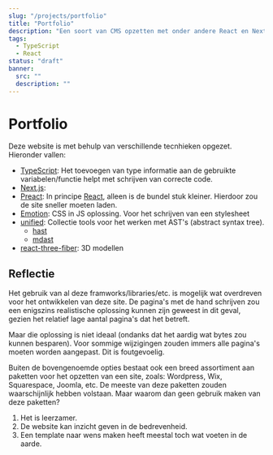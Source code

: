 ```yaml
---
slug: "/projects/portfolio"
title: "Portfolio"
description: "Een soort van CMS opzetten met onder andere React en Next.js"
tags: 
  - TypeScript
  - React
status: "draft"
banner:
  src: ""
  description: ""
---
```


# Portfolio

Deze website is met behulp van verschillende tecnhieken opgezet. Hieronder vallen:

- [TypeScript][typescript]: Het toevoegen van type informatie aan de gebruikte variabelen/functie helpt met schrijven van correcte code.
- [Next.js](https://nextjs.org/): 
- [Preact](https://preactjs.com/): In principe [React](https://reactjs.org/), alleen is de bundel stuk kleiner. Hierdoor zou de site sneller moeten laden.
- [Emotion](https://emotion.sh/docs/introduction): CSS in JS oplossing. Voor het schrijven van een stylesheet 
- [unified](): Collectie tools voor het werken met AST's (abstract syntax tree).
  - [hast]()
  - [mdast]()
- [react-three-fiber](): 3D modellen 



## Reflectie 
Het gebruik van al deze framworks/libraries/etc. is mogelijk wat overdreven voor het ontwikkelen van deze site. De pagina's met de hand schrijven zou een enigszins realistische oplossing kunnen zijn geweest in dit geval, gezien het relatief lage aantal pagina's dat het betreft. 

Maar die oplossing is niet ideaal (ondanks dat het aardig wat bytes zou kunnen besparen). Voor sommige wijzigingen zouden immers alle pagina's moeten worden aangepast. Dit is foutgevoelig. 

Buiten de bovengenoemde opties bestaat ook een breed assortiment aan paketten voor het opzetten van een site, zoals: Wordpress, Wix, Squarespace, Joomla, etc. De meeste van deze paketten zouden waarschijnlijk hebben volstaan. Maar waarom dan geen gebruik maken van deze paketten?

1. Het is leerzamer.
1. De website kan inzicht geven in de bedrevenheid.
1. Een template naar wens maken heeft meestal toch wat voeten in de aarde.

[typescript]: https://www.typescriptlang.org/